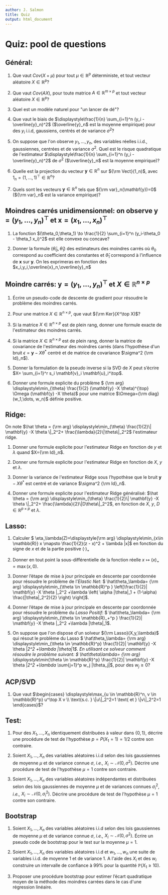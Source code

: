 ```yaml
---
author: J. Salmon
title: Quiz
output: html_document
---
```

# Quiz:  pool de questions


## Général:

1. Que vaut $Cov(X+\mu)$ pour tout $\mu \in \mathbb{R}^p$ déterministe, et tout vecteur aléatoire $X \in \mathbb{R}^p$?

1. Que vaut $Cov(AX)$, pour toute matrice $A \in \mathbb{R}^{m\times p}$ et tout vecteur aléatoire $X \in \mathbb{R}^p$?

1. Quel est un modèle naturel pour "un lancer de dé"?

1. Que vaut le biais de $\displaystyle\frac{1}{n} \sum_{i=1}^n (y_i - \overline{y}_n)^2$ ($\overline{y}_n$ est la moyenne empirique) pour des $y_i$ i.i.d, gaussiens, centrés et de variance $\sigma^2$?

1. On suppose que l'on observe $y_1,\dots,y_n$, des variables réelles i.i.d., gaussiennes, centrées et de variance $\sigma^2$.
Quel est le risque quadratique de l'estimateur $\displaystyle\frac{1}{n} \sum_{i=1}^n (y_i - \overline{y}_n)^2$ de $\sigma^2$ ($\overline{y}_n$ est la moyenne empirique)?

1. Quelle est la projection du vecteur $\mathbf{y} \in \mathbb{R}^n$ sur ${\rm Vect}(1_n)$, avec $1_n =(1,\dots,1)^\top \in \mathbb{R}^n$?

1. Quels sont les vecteurs $\mathbf{y} \in \mathbb{R}^n$ tels que ${\rm var}_n(\mathbf{y})=0$ (${\rm var}_n$ est la variance empirique)?

## Moindres carrés unidimensionnel: on observe $\mathbf{y}=(y_1,\dots,y_n)^\top$ et $\mathbf{x}=(x_1,\dots,x_n)^\top$

1. La fonction $(\theta_0,\theta_1) \to \frac{1}{2} \sum_{i=1}^n (y_i-\theta_0 - \theta_1 x_i)^2$ est elle convexe ou concave?

1. Donner la formule $(\hat\theta_0,\hat\theta_1)$ des estimateurs des moindres carrés où $\theta_0$ correspond au coefficient des constantes et $\hat\theta_1$ correspond à l'influence de $\mathbf{x}$ sur $\mathbf{y}$. On les exprimeras en fonction des $x_i,y_i,\overline{x}_n,\overline{y}_n$



## Moindre carrés: $\mathbf{y}=(y_1,\dots,y_n)^\top$ et $X\in \mathbb{R}^{n \times p}$

1. Écrire un pseudo-code de descente de gradient pour résoudre le problème des moindres carrés.

1. Pour une matrice $X \in \mathbb{R}^{n \times p}$, que vaut ${\rm Ker}(X^\top X)$?

1. Si la matrice $X \in \mathbb{R}^{n \times p}$ est de plein rang, donner une formule exacte de l'estimateur des moindres carrés.

1. Si la matrice $X \in \mathbb{R}^{n \times p}$ est de plein rang, donner la matrice de covariance de l'estimateur des moindres carrés (dans l’hypothèse d'un bruit $\epsilon=\mathbf{y}-X\theta^*$ centré et de matrice de covariance $\sigma^2 {\rm Id}_n$).

1.  Donner la formulation de la pseudo inverse si la SVD de $X$ peut s’écrire
$X= \sum_{i=1}^r s_i \mathbf{v}_i \mathbf{u}_i^\top$.

1.  Donner une formule explicite du problème $
{\rm arg} \displaystyle\min_{\theta} \frac{1}{2}  (\mathbf{y} -X \theta)^{\top} \Omega (\mathbf{y} -X \theta)$ pour une matrice $\Omega={\rm diag}(w_1,\dots, w_n)$ définie positive.



## Ridge:

On note $\hat \theta = {\rm arg} \displaystyle\min_{\theta} \frac{1}{2}\| \mathbf{y} -X \theta \|_2^2+ \frac{\lambda}{2}\|\theta\|_2^2$ l'estimateur ridge.

1. Donner une formule explicite pour l'estimateur Ridge en fonction de $y$ et $\lambda$ quand $X={\rm Id}_n$.

1. Donner une formule explicite pour l'estimateur Ridge en fonction de $X$, $y$ et $\lambda$.

1. Donner la variance de l'estimateur Ridge sous l’hypothèse que le bruit $\mathbf{y} -X \theta^*$ est centré et de variance $\sigma^2 {\rm Id}_n$.

1. Donner une formule explicite pour l'estimateur Ridge généralisé:
$\hat \theta = {\rm arg} \displaystyle\min_{\theta} \frac{1}{2}\| \mathbf{y} -X \theta \|_2^2+ \frac{\lambda}{2}\|D\theta\|_2^2$,
en fonction de $X$, $y$, $D\in \mathbb{R}^{p \times p}$ et $\lambda$.


## Lasso:
1. Calculer $ \eta_\lambda(Z)=\displaystyle{\rm arg} \displaystyle\min_{x\in \mathbb{R}} x \mapsto \frac{1}{2}(z - x)^2 + \lambda |x|$ en fonction du signe de $x$ et de la partie positive $(\cdot)_+$

1. Donner en tout point la sous-différentielle de la fonction réelle $x\mapsto (x)_+=\max(x,0)$.

1. Donner l’étape de mise à jour principale en descente par coordonnée pour résoudre le problème de l'*Elastic Net*:
$ \hat\theta_\lambda= {\rm arg} \displaystyle\min_{\theta \in \mathbb{R}^p } \left[\frac{1}{2}\| \mathbf{y} -X \theta \|_2^2 +\lambda \left( \alpha \|\theta\|_1 + (1-\alpha) \frac{\|\theta\|_2^2}{2} \right) \right]$.

1. Donner l’étape de mise à jour principale en descente par coordonnée pour résoudre le problème du *Lasso Positif*:
$ \hat\theta_\lambda= {\rm arg} \displaystyle\min_{\theta \in \mathbb{R}_+^p } \frac{1}{2}\| \mathbf{y} -X \theta \|_2^2 +\lambda  \|\theta\|_1$.

1. On suppose que l'on dispose d'un solveur ${\rm Lasso}(X,y,\lambda)$ qui résout le problème du Lasso
$ \hat\theta_\lambda= {\rm arg} \displaystyle\min_{\theta \in \mathbb{R}^p} \frac{1}{2}\| \mathbf{y} -X \theta \|_2^2 +\lambda  \|\theta\|_1$. En utilisant ce solveur comment résoudre le problème suivant:
$ \hat\theta_\lambda= {\rm arg} \displaystyle\min_{\theta \in \mathbb{R}^p} \frac{1}{2}\| \mathbf{y} -X \theta \|_2^2 +\lambda  \sum_{j=1}^p w_j |\theta_j|$, pour des $w_j \geq 0$?

## ACP/SVD

1. Que vaut $\begin{cases}
\displaystyle\max_{u \in \mathbb{R}^n, v \in \mathbb{R}^p} u^\top X v \\
\text{s.c. } \|u\|_2^2=1  \text{ et } \|v\|_2^2=1
\end{cases}$?

## Test:

1. Pour des $X_1,\dots, X_n$ identiquement distribuées à valeur dans $\{0,1\}$, décrire une procédure de test de l'hypothèse $p = P(X_1=1) = 1/2$ contre son contraire.

1. Soient $X_1,\dots, X_n$ des variables aléatoires i.i.d selon des lois gaussiennes de moyenne $\mu$ et de variance connue $\sigma$, *i.e.,*   $X_i \sim \mathcal{N}(0,\sigma^2)$. Décrire une procédure de test de l'hypothèse $\mu = 1$ contre son contraire.

1. Soient $X_1,\dots, X_n$ des variables aléatoires indépendantes et distribuées selon des lois gaussiennes de moyenne $\mu$ et de variances connues $\sigma_i^2$, *i.e.,*   $X_i \sim \mathcal{N}(0,\sigma_i^2)$. Décrire une procédure de test de l'hypothèse $\mu = 1$ contre son contraire.


## Bootstrap

1. Soient $X_1,\dots, X_n$ des variables aléatoires i.i.d selon des lois gaussiennes de moyenne $\mu$ et de variance connue $\sigma$, *i.e.,*  $X_i \sim \mathcal{N}(0,\sigma^2)$. Écrire un pseudo code de bootstrap pour le test sur la moyenne $\mu=1$.

1. Soient $X_1,\dots, X_n$ des variables aléatoires i.i.d et $w_1,\dots,w_n$ une suite de variables i.i.d. de moyenne $1$ et de variance $1$. A l'aide des $X_i$ et des $w_i$ construire un intervalle de confiance à 99% pour la quantité $\mathbb{P}( X_1 \geq 10 )$.

1. Proposer une procédure bootstrap pour estimer l’écart quadratique moyen de la méthode des moindres carrées dans le cas d'une régression linéaire.
